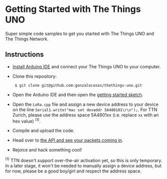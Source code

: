 # Getting Started with The Things UNO

Super simple code samples to get you started with The Things UNO and The Things Network.

## Instructions

 * [Install Arduino IDE](https://www.arduino.cc/en/Main/Software) and connect your The Things UNO to your computer.
 * Clone this repository:

        $ git clone git@github.com:gonzalocasas/thethings-uno.git

 * Open the Arduino IDE and then open the [getting started sketch](getting-started/getting-started.ino).
 * Open the `LoRa.cpp` file and assign a new device address to your device on the line `Serial1.write("mac set devaddr 5A480101\r\n");`. For TTN Zurich, please use the address space 5A4801xx (i.e. replace `xx` with an hex value) <sup>(1)</sup>.
 * Compile and upload the code.
 * Head over to [the API and see your packets coming in](http://thethingsnetwork.org/api/v0/nodes/5A480101/).
 * Rejoice and hack something cool!

<sup>(1)</sup> TTN doesn't support over-the-air activation yet, so this is only temporary. In a later stage, it won't be needed to manually assign a device address, but for now, please be a good boy/girl and respect the address space.
